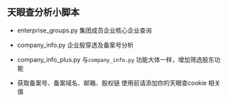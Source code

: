 ## 天眼查分析小脚本
- enterprise_groups.py  集团成员企业核心企业查询
- company_info.py 企业股穿透及备案号分析
- company_info_plus.py  与`company_info.py` 功能大体一样，增加筛选股东功能 


- 获取备案号、备案域名、邮箱、股权链
使用前请添加你的天眼查cookie 相关值
